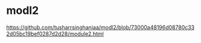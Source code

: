 # modl2
https://github.com/tusharrsinghaniaa/modl2/blob/73000a48196d08780c332d05bc19bef0287d2d28/module2.html
